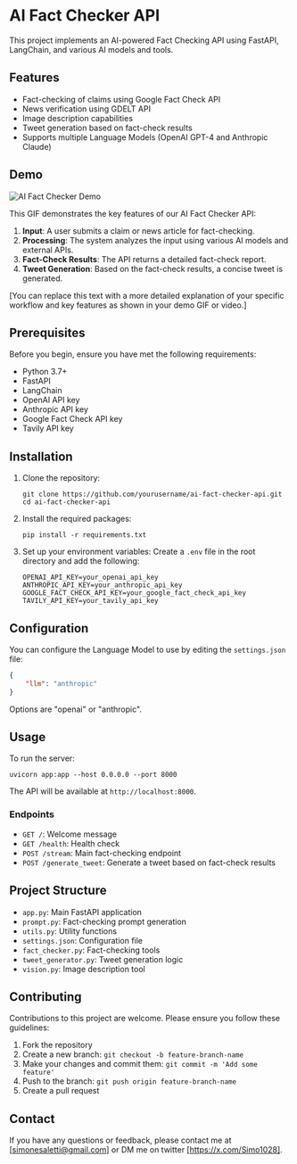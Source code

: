 # AI Fact Checker API

This project implements an AI-powered Fact Checking API using FastAPI, LangChain, and various AI models and tools.

## Features

- Fact-checking of claims using Google Fact Check API
- News verification using GDELT API
- Image description capabilities
- Tweet generation based on fact-check results
- Supports multiple Language Models (OpenAI GPT-4 and Anthropic Claude)

## Demo

![AI Fact Checker Demo](path/to/your/demo.gif)

This GIF demonstrates the key features of our AI Fact Checker API:

1. **Input**: A user submits a claim or news article for fact-checking.
2. **Processing**: The system analyzes the input using various AI models and external APIs.
3. **Fact-Check Results**: The API returns a detailed fact-check report.
4. **Tweet Generation**: Based on the fact-check results, a concise tweet is generated.

[You can replace this text with a more detailed explanation of your specific workflow and key features as shown in your demo GIF or video.]

## Prerequisites

Before you begin, ensure you have met the following requirements:

- Python 3.7+
- FastAPI
- LangChain
- OpenAI API key
- Anthropic API key
- Google Fact Check API key
- Tavily API key

## Installation

1. Clone the repository:

   ```
   git clone https://github.com/yourusername/ai-fact-checker-api.git
   cd ai-fact-checker-api
   ```

2. Install the required packages:

   ```
   pip install -r requirements.txt
   ```

3. Set up your environment variables:
   Create a `.env` file in the root directory and add the following:
   ```
   OPENAI_API_KEY=your_openai_api_key
   ANTHROPIC_API_KEY=your_anthropic_api_key
   GOOGLE_FACT_CHECK_API_KEY=your_google_fact_check_api_key
   TAVILY_API_KEY=your_tavily_api_key
   ```

## Configuration

You can configure the Language Model to use by editing the `settings.json` file:

```json
{
	"llm": "anthropic"
}
```

Options are "openai" or "anthropic".

## Usage

To run the server:

```
uvicorn app:app --host 0.0.0.0 --port 8000
```

The API will be available at `http://localhost:8000`.

### Endpoints

- `GET /`: Welcome message
- `GET /health`: Health check
- `POST /stream`: Main fact-checking endpoint
- `POST /generate_tweet`: Generate a tweet based on fact-check results

## Project Structure

- `app.py`: Main FastAPI application
- `prompt.py`: Fact-checking prompt generation
- `utils.py`: Utility functions
- `settings.json`: Configuration file
- `fact_checker.py`: Fact-checking tools
- `tweet_generator.py`: Tweet generation logic
- `vision.py`: Image description tool

## Contributing

Contributions to this project are welcome. Please ensure you follow these guidelines:

1. Fork the repository
2. Create a new branch: `git checkout -b feature-branch-name`
3. Make your changes and commit them: `git commit -m 'Add some feature'`
4. Push to the branch: `git push origin feature-branch-name`
5. Create a pull request

## Contact

If you have any questions or feedback, please contact me at [simonesaletti@gmail.com] or DM me on twitter [https://x.com/Simo1028].

